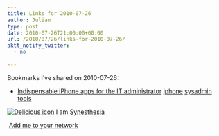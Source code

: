 ```yaml
---
title: Links for 2010-07-26
author: Julian
type: post
date: 2010-07-26T21:00:00+00:00
url: /2010/07/26/links-for-2010-07-26/
aktt_notify_twitter:
  - no

---
```

Bookmarks I&#8217;ve shared on 2010-07-26:

  * [Indispensable iPhone apps for the IT administrator][1] 
    [iphone][2] [sysadmin][3] [tools][4] </li> </ul> 
    
    <p class="deliciouslink">
      <a href="http://del.icio.us/synesthesia" title="See all my bookmarks on del.icio.us"><img src="https://www.synesthesia.co.uk/images/deliciousicon.jpg" alt="Delicious icon" /></a>&nbsp;I am <a href="http://del.icio.us/synesthesia" title="See all my bookmarks on del.icio.us">Synesthesia</a>
    </p>
    
    <p class="deliciouslink">
      <a href="http://del.icio.us/network?add=synesthesia" title="Add me to your del.icio.us network"><img src="https://www.synesthesia.co.uk/images/add.gif" alt="" /></a>&nbsp;<a href="http://del.icio.us/network?add=synesthesia" title="Add me to your del.icio.us network">Add me to your network</a>
    </p>

 [1]: http://content.techrepublic.com.com/2346-12849_11-447952.html?tag=nl.e102
 [2]: http://delicious.com/synesthesia/iphone
 [3]: http://delicious.com/synesthesia/sysadmin
 [4]: http://delicious.com/synesthesia/tools